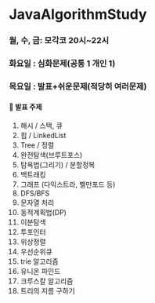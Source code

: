 # JavaAlgorithmStudy

### 월, 수, 금: 모각코 20시~22시
### 화요일 : 심화문제(공통 1 개인 1)
### 목요일 : 발표+쉬운문제(적당히 여러문제)

#### 📌 발표 주제
1. 해시 / 스택, 큐
2. 힙 / LinkedList
3. Tree / 정렬
4. 완전탐색(브루트포스)
5. 탐욕법(그리기) / 분할정복
6. 백트래킹 
7. 그래프 (다익스트라, 벨만포드 등)
8. DFS/BFS 
9. 문자열 처리 
10. 동적계획법(DP)
11. 이분탐색
12. 투포인터
13. 위상정렬
14. 우선순위큐
15. trie 알고리즘
16. 유니온 파인드
17. 크루스칼 알고리즘
18. 트리의 지름 구하기
